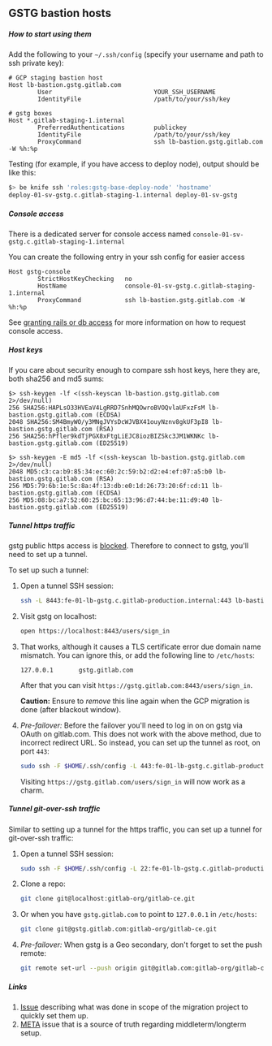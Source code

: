 ## GSTG bastion hosts

##### How to start using them
Add the following to your `~/.ssh/config` (specify your username and path to ssh private key):
```
# GCP staging bastion host
Host lb-bastion.gstg.gitlab.com
        User                            YOUR_SSH_USERNAME
        IdentityFile                    /path/to/your/ssh/key

# gstg boxes
Host *.gitlab-staging-1.internal
        PreferredAuthentications        publickey
        IdentityFile                    /path/to/your/ssh/key
        ProxyCommand                    ssh lb-bastion.gstg.gitlab.com -W %h:%p
```

Testing (for example, if you have access to deploy node), output should be like this:
```bash
$> be knife ssh 'roles:gstg-base-deploy-node' 'hostname'
deploy-01-sv-gstg.c.gitlab-staging-1.internal deploy-01-sv-gstg
```
##### Console access

There is a dedicated server for console access named
`console-01-sv-gstg.c.gitlab-staging-1.internal`

You can create the following entry in your ssh config for easier access

```
Host gstg-console
        StrictHostKeyChecking   no
        HostName                console-01-sv-gstg.c.gitlab-staging-1.internal
        ProxyCommand            ssh lb-bastion.gstg.gitlab.com -W %h:%p
```

See [granting rails or db access](granting-rails-or-db-access.md) for more
information on how to request console access.

##### Host keys
If you care about security enough to compare ssh host keys, here they are, both sha256 and md5 sums:
```
$> ssh-keygen -lf <(ssh-keyscan lb-bastion.gstg.gitlab.com 2>/dev/null)
256 SHA256:HAPLsO33HVEaV4LgRRD7SnhMQOwroBVOQvlaUFxzFsM lb-bastion.gstg.gitlab.com (ECDSA)
2048 SHA256:SM4BmyWO/y3MNgJVYsDcWJVBX41ouyNznv8gkUF3pI8 lb-bastion.gstg.gitlab.com (RSA)
256 SHA256:hPfler9kdTjPGX8xFtgLiEJC8iozBIZSkc3JM1WKNKc lb-bastion.gstg.gitlab.com (ED25519)

$> ssh-keygen -E md5 -lf <(ssh-keyscan lb-bastion.gstg.gitlab.com 2>/dev/null)
2048 MD5:c3:ca:b9:85:34:ec:60:2c:59:b2:d2:e4:ef:07:a5:b0 lb-bastion.gstg.gitlab.com (RSA)
256 MD5:79:6b:1e:5c:8a:4f:13:db:e0:1d:26:73:20:6f:cd:11 lb-bastion.gstg.gitlab.com (ECDSA)
256 MD5:08:bc:a7:52:60:25:bc:65:13:96:d7:44:be:11:d9:40 lb-bastion.gstg.gitlab.com (ED25519)
```

##### Tunnel https traffic

gstg public https access is [blocked](https://gitlab.com/gitlab-com/migration/issues/509).
Therefore to connect to gstg, you'll need to set up a tunnel.

To set up such a tunnel:

1. Open a tunnel SSH session:

    ```sh
    ssh -L 8443:fe-01-lb-gstg.c.gitlab-production.internal:443 lb-bastion.gstg.gitlab.com
    ```

1. Visit gstg on localhost:

    ```sh
    open https://localhost:8443/users/sign_in
    ```

1. That works, although it causes a TLS certificate error due domain name mismatch. You can ignore this, or add the following line to `/etc/hosts`:

    ```
    127.0.0.1       gstg.gitlab.com
    ```

    After that you can visit `https://gstg.gitlab.com:8443/users/sign_in`.

    **Caution:** Ensure to _remove_ this line again when the GCP migration is done (after blackout window).

1. _Pre-failover:_ Before the failover you'll need to log in on on gstg via OAuth on gitlab.com. This does not work with the above method,
   due to incorrect redirect URL. So instead, you can set up the tunnel as root, on port `443`:

    ```sh
    sudo ssh -F $HOME/.ssh/config -L 443:fe-01-lb-gstg.c.gitlab-production.internal:443 lb-bastion.gstg.gitlab.com
    ```

    Visiting `https://gstg.gitlab.com/users/sign_in` will now work as a charm.

##### Tunnel git-over-ssh traffic

Similar to setting up a tunnel for the https traffic, you can set up a
tunnel for git-over-ssh traffic:

1. Open a tunnel SSH session:

    ```sh
    sudo ssh -F $HOME/.ssh/config -L 22:fe-01-lb-gstg.c.gitlab-production.internal:22 lb-bastion.gstg.gitlab.com
    ```

1. Clone a repo:

    ```sh
    git clone git@localhost:gitlab-org/gitlab-ce.git
    ```

1. Or when you have `gstg.gitlab.com` to point to `127.0.0.1` in `/etc/hosts`:

    ```sh
    git clone git@gstg.gitlab.com:gitlab-org/gitlab-ce.git
    ```

1. _Pre-failover:_ When gstg is a Geo secondary, don't forget to set the push remote:

    ```sh
    git remote set-url --push origin git@gitlab.com:gitlab-org/gitlab-ce.git
    ```

##### Links
 1. [Issue](https://gitlab.com/gitlab-com/migration/issues/299) describing what was done in scope of the migration project to quickly set them up.
 1. [META](https://gitlab.com/gitlab-com/infrastructure/issues/3995) issue that is a source of truth regarding middleterm/longterm setup.
